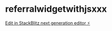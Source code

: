 # referralwidgetwithjsxxx

[Edit in StackBlitz next generation editor ⚡️](https://stackblitz.com/~/github.com/Joinclicki/referralwidgetwithjsxxx)